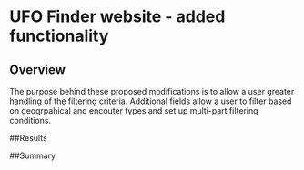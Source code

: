 # UFO Finder website - added functionality

## Overview
The purpose behind these proposed modifications is to allow a user greater handling of the filtering criteria. Additional fields allow a user to filter based on geogrpahical and encouter types and set up multi-part filtering conditions.

##Results


##Summary

